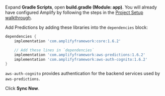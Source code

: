 Expand **Gradle Scripts**, open **build.gradle (Module: app)**. You will already have configured Amplify by following the steps in the [Project Setup walkthrough](~/lib/project-setup/create-application.md).

Add Predictions by adding these libraries into the `dependencies` block:

```groovy
dependencies {
    implementation 'com.amplifyframework:core:1.6.2'

    // Add these lines in `dependencies`
    implementation 'com.amplifyframework:aws-predictions:1.6.2'
    implementation 'com.amplifyframework:aws-auth-cognito:1.6.2'
}
```

`aws-auth-cognito` provides authentication for the backend services used by `aws-predictions`.

Click **Sync Now**.

